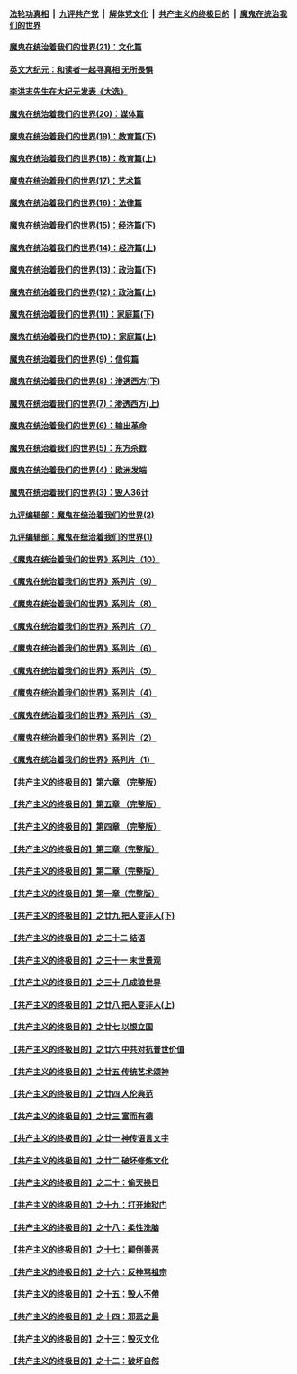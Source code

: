 

####  [法轮功真相](../../../../basic/blob/master/README.md?t=12010031) &nbsp;|&nbsp; [九评共产党](../../../../9ping.md/blob/master/README.md?t=12010031) &nbsp;|&nbsp; [解体党文化](../../../../jtdwh.md/blob/master/README.md?t=12010031)  &nbsp;|&nbsp; [共产主义的终极目的](../../../../gczydzjmd.md/blob/master/README.md?t=12010031) &nbsp;|&nbsp; [魔鬼在统治我们的世界](../../../../mgztzwmdsj.md/blob/master/README.md?t=12010031) 

#### [魔鬼在统治着我们的世界(21)：文化篇](../pages/nsc422/n10597706.md?t=12010031) 

#### [英文大纪元：和读者一起寻真相 无所畏惧](../pages/nsc422/n12542027.md?t=12010031) 

#### [李洪志先生在大纪元发表《大选》](../pages/nsc422/n12534746.md?t=12010031) 

#### [魔鬼在统治着我们的世界(20)：媒体篇](../pages/nsc422/n10586579.md?t=12010031) 

#### [魔鬼在统治着我们的世界(19)：教育篇(下)](../pages/nsc422/n10564808.md?t=12010031) 

#### [魔鬼在统治着我们的世界(18)：教育篇(上)](../pages/nsc422/n10526970.md?t=12010031) 

#### [魔鬼在统治着我们的世界(17)：艺术篇](../pages/nsc422/n10499093.md?t=12010031) 

#### [魔鬼在统治着我们的世界(16)：法律篇](../pages/nsc422/n10485969.md?t=12010031) 

#### [魔鬼在统治着我们的世界(15)：经济篇(下)](../pages/nsc422/n10469975.md?t=12010031) 

#### [魔鬼在统治着我们的世界(14)：经济篇(上)](../pages/nsc422/n10457370.md?t=12010031) 

#### [魔鬼在统治着我们的世界(13)：政治篇(下)](../pages/nsc422/n10448270.md?t=12010031) 

#### [魔鬼在统治着我们的世界(12)：政治篇(上)](../pages/nsc422/n10444576.md?t=12010031) 

#### [魔鬼在统治着我们的世界(11)：家庭篇(下)](../pages/nsc422/n10440961.md?t=12010031) 

#### [魔鬼在统治着我们的世界(10)：家庭篇(上)](../pages/nsc422/n10435448.md?t=12010031) 

#### [魔鬼在统治着我们的世界(9)：信仰篇](../pages/nsc422/n10432159.md?t=12010031) 

#### [魔鬼在统治着我们的世界(8)：渗透西方(下)](../pages/nsc422/n10429603.md?t=12010031) 

#### [魔鬼在统治着我们的世界(7)：渗透西方(上)](../pages/nsc422/n10426013.md?t=12010031) 

#### [魔鬼在统治着我们的世界(6)：输出革命](../pages/nsc422/n10421536.md?t=12010031) 

#### [魔鬼在统治着我们的世界(5)：东方杀戮](../pages/nsc422/n10417707.md?t=12010031) 

#### [魔鬼在统治着我们的世界(4)：欧洲发端](../pages/nsc422/n10414890.md?t=12010031) 

#### [魔鬼在统治着我们的世界(3)：毁人36计](../pages/nsc422/n10411583.md?t=12010031) 

#### [九评编辑部：魔鬼在统治着我们的世界(2)](../pages/nsc422/n10410036.md?t=12010031) 

#### [九评编辑部：魔鬼在统治着我们的世界(1)](../pages/nsc422/n10406825.md?t=12010031) 

#### [《魔鬼在统治着我们的世界》系列片（10）](../pages/nsc422/n12292670.md?t=12010031) 

#### [《魔鬼在统治着我们的世界》系列片（9）](../pages/nsc422/n12290859.md?t=12010031) 

#### [《魔鬼在统治着我们的世界》系列片（8）](../pages/nsc422/n12287445.md?t=12010031) 

#### [《魔鬼在统治着我们的世界》系列片（7）](../pages/nsc422/n12283425.md?t=12010031) 

#### [《魔鬼在统治着我们的世界》系列片（6）](../pages/nsc422/n12282314.md?t=12010031) 

#### [《魔鬼在统治着我们的世界》系列片（5）](../pages/nsc422/n12281419.md?t=12010031) 

#### [《魔鬼在统治着我们的世界》系列片（4）](../pages/nsc422/n12274024.md?t=12010031) 

#### [《魔鬼在统治着我们的世界》系列片（3）](../pages/nsc422/n12271322.md?t=12010031) 

#### [《魔鬼在统治着我们的世界》系列片（2）](../pages/nsc422/n12269049.md?t=12010031) 

#### [《魔鬼在统治着我们的世界》系列片（1）](../pages/nsc422/n12267575.md?t=12010031) 

#### [【共产主义的终极目的】第六章 （完整版）](../pages/nsc422/n11428913.md?t=12010031) 

#### [【共产主义的终极目的】第五章 （完整版）](../pages/nsc422/n11428912.md?t=12010031) 

#### [【共产主义的终极目的】第四章 （完整版）](../pages/nsc422/n11428907.md?t=12010031) 

#### [【共产主义的终极目的】第三章（完整版）](../pages/nsc422/n11428848.md?t=12010031) 

#### [【共产主义的终极目的】第二章（完整版）](../pages/nsc422/n11428831.md?t=12010031) 

#### [【共产主义的终极目的】第一章（完整版）](../pages/nsc422/n11417651.md?t=12010031) 

#### [【共产主义的终极目的】之廿九 把人变非人(下)](../pages/nsc422/n11344140.md?t=12010031) 

#### [【共产主义的终极目的】之三十二 结语](../pages/nsc422/n11360535.md?t=12010031) 

#### [【共产主义的终极目的】之三十一 末世景观](../pages/nsc422/n11351129.md?t=12010031) 

#### [【共产主义的终极目的】之三十 几成狼世界](../pages/nsc422/n11348280.md?t=12010031) 

#### [【共产主义的终极目的】之廿八 把人变非人(上)](../pages/nsc422/n11340492.md?t=12010031) 

#### [【共产主义的终极目的】之廿七 以恨立国](../pages/nsc422/n11336944.md?t=12010031) 

#### [【共产主义的终极目的】之廿六 中共对抗普世价值](../pages/nsc422/n11324785.md?t=12010031) 

#### [【共产主义的终极目的】之廿五 传统艺术颂神](../pages/nsc422/n11296396.md?t=12010031) 

#### [【共产主义的终极目的】之廿四 人伦典范](../pages/nsc422/n11296397.md?t=12010031) 

#### [【共产主义的终极目的】之廿三 富而有德](../pages/nsc422/n11283598.md?t=12010031) 

#### [【共产主义的终极目的】之廿一 神传语言文字](../pages/nsc422/n11263265.md?t=12010031) 

#### [【共产主义的终极目的】之廿二 破坏修炼文化](../pages/nsc422/n11245728.md?t=12010031) 

#### [【共产主义的终极目的】之二十：偷天换日](../pages/nsc422/n11238846.md?t=12010031) 

#### [【共产主义的终极目的】之十九：打开地狱门](../pages/nsc422/n11206376.md?t=12010031) 

#### [【共产主义的终极目的】之十八：柔性洗脑](../pages/nsc422/n11199994.md?t=12010031) 

#### [【共产主义的终极目的】之十七：颠倒善恶](../pages/nsc422/n11179782.md?t=12010031) 

#### [【共产主义的终极目的】之十六：反神骂祖宗](../pages/nsc422/n11166798.md?t=12010031) 

#### [【共产主义的终极目的】之十五：毁人不倦](../pages/nsc422/n11166792.md?t=12010031) 

#### [【共产主义的终极目的】之十四：邪恶之最](../pages/nsc422/n11150249.md?t=12010031) 

#### [【共产主义的终极目的】之十三：毁灭文化](../pages/nsc422/n11135227.md?t=12010031) 

#### [【共产主义的终极目的】之十二：破坏自然](../pages/nsc422/n11135214.md?t=12010031) 

